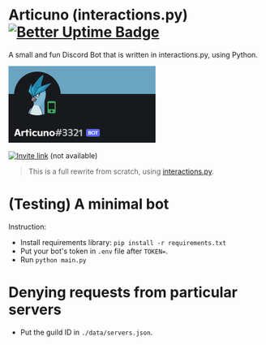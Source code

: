 # Articuno (interactions.py) [![Better Uptime Badge](https://betteruptime.com/status-badges/v1/monitor/c1yv.svg)](https://betteruptime.com/?utm_source=status_badge)
A small and fun Discord Bot that is written in interactions.py, using Python.

![banner.png](./articuno_banner.png)

[![Invite link](https://img.shields.io/static/v1?label=Articuno&message=Invite-to-server&color=6aa4c1&style=for-the-badge&logo=discord)](https://discord.com/oauth2/authorize?client_id=809084067446259722&permissions=1644972474366&scope=bot%20applications.commands) (not available)

> This is a full rewrite from scratch, using [interactions.py](https://github.com/interactions-py/library).


# (Testing) A minimal bot
Instruction:
- Install requirements library: ``pip install -r requirements.txt``
- Put your bot's token in ``.env`` file after ``TOKEN=``.
- Run ``python main.py``

# Denying requests from particular servers
- Put the guild ID in ``./data/servers.json``.
